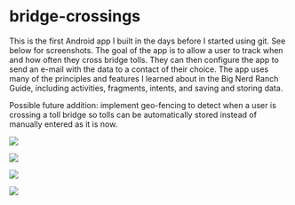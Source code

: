 # bridge-crossings

This is the first Android app I built in the days before I started using git. See below for screenshots. The goal of the app is to allow a user to track when and how often they cross bridge tolls. They can then configure the app to send an e-mail with the data to a contact of their choice. The app uses many of the principles and features I learned about in the Big Nerd Ranch Guide, including activities, fragments, intents, and saving and storing data.

Possible future addition: implement geo-fencing to detect when a user is crossing a toll bridge so tolls can be automatically stored instead of manually entered as it is now. 

![](https://github.com/oliviadodge/bridge-crossings/blob/master/screenshots/Mobile%20Phone/Samsung%20Galaxy%20S5%20Mini%20-%20Home%20screen%20%2B%20menu.png)

![](https://github.com/oliviadodge/bridge-crossings/blob/master/screenshots/Mobile%20Phone/Samsung%20Galaxy%20S5%20Mini%20-%20Home%20screen%20list%20view.png)

![](https://github.com/oliviadodge/bridge-crossings/blob/master/screenshots/Mobile%20Phone/Samsung%20Galaxy%20S5%20Mini%20-%20Crossing%20detail%20view.png)

![](https://github.com/oliviadodge/bridge-crossings/blob/master/screenshots/Mobile%20Phone/Samsung%20Galaxy%20S5%20Mini%20-%20Settings%20view.png)

